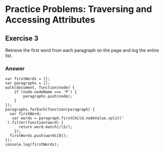 # Practice Problems: Traversing and Accessing Attributes

## Exercise 3

Retrieve the first word from each paragraph on the page and log the entire list.

### Answer

```
var firstWords = [];
var paragraphs = [];
walk(document, function(node) {
    if (node.nodeName === 'P') {
        paragraphs.push(node);
    }
});
paragraphs.forEach(function(paragraph) {
  var firstWord;
   var words = paragraph.firstChild.nodeValue.split(' ').filter(function(word) {
      return word.match(/\S/);
    });
  firstWords.push(words[0]);
});
console.log(firstWords);
```
